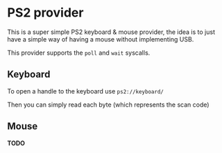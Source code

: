 # PS2 provider

This is a super simple PS2 keyboard & mouse provider, the idea is to just have a simple way of having a mouse without implementing USB.

This provider supports the `poll` and `wait` syscalls.

## Keyboard

To open a handle to the keyboard use `ps2://keyboard/`

Then you can simply read each byte (which represents the scan code)

## Mouse

**TODO**